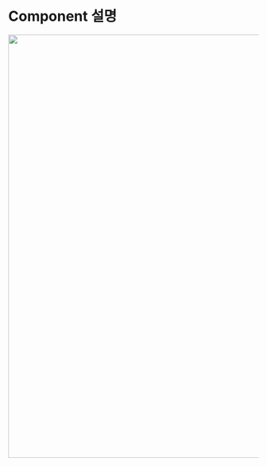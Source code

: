 # Component 설명
<img src="https://user-images.githubusercontent.com/60170616/122906320-fc7f1080-d38c-11eb-9c5c-aa83f52e7f95.png" width="850px"></img>
